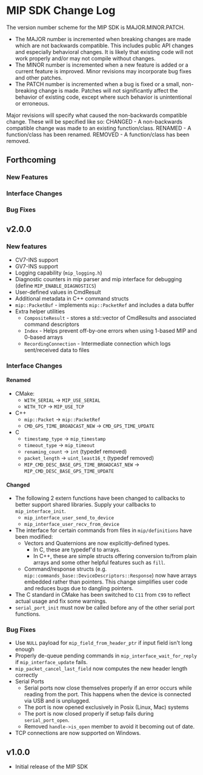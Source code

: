 
MIP SDK Change Log
==================

The version number scheme for the MIP SDK is MAJOR.MINOR.PATCH.

* The MAJOR number is incremented when breaking changes are made which are not backwards compatible.
  This includes public API changes and especially behavioral changes. It is likely that existing code
  will not work properly and/or may not compile without changes.
* The MINOR number is incremented when a new feature is added or a current feature is improved.
  Minor revisions may incorporate bug fixes and other patches.
* The PATCH number is incremented when a bug is fixed or a small, non-breaking change is made.
  Patches will not significantly affect the behavior of existing code, except where such behavior
  is unintentional or erroneous.

Major revisions will specify what caused the non-backwards compatible change. These will be specified like so:
CHANGED - A non-backwards compatible change was made to an existing function/class.
RENAMED - A function/class has been renamed.
REMOVED - A function/class has been removed.

Forthcoming
-----------
### New Features
### Interface Changes
### Bug Fixes


v2.0.0
------

### New features
* CV7-INS support
* GV7-INS support
* Logging capability (`mip_logging.h`)
* Diagnostic counters in mip parser and mip interface for debugging (define `MIP_ENABLE_DIAGNOSTICS`)
* User-defined values in CmdResult
* Additional metadata in C++ command structs
* `mip::PacketBuf` - implements `mip::PacketRef` and includes a data buffer
* Extra helper utilities
  * `CompositeResult` - stores a std::vector of CmdResults and associated command descriptors
  * `Index` - Helps prevent off-by-one errors when using 1-based MIP and 0-based arrays
  * `RecordingConnection` - Intermediate connection which logs sent/received data to files

### Interface Changes

#### Renamed
* CMake:
  * `WITH_SERIAL` &rarr; `MIP_USE_SERIAL`
  * `WITH_TCP` &rarr; `MIP_USE_TCP`
* C++
  * `mip::Packet` &rarr; `mip::PacketRef`
  * `CMD_GPS_TIME_BROADCAST_NEW` &rarr; `CMD_GPS_TIME_UPDATE`
* C
  * `timestamp_type` &rarr; `mip_timestamp`
  * `timeout_type` &rarr; `mip_timeout`
  * `renaming_count` &rarr; `int` (typedef removed)
  * `packet_length` &rarr; `uint_least16_t` (typedef removed)
  * `MIP_CMD_DESC_BASE_GPS_TIME_BROADCAST_NEW` &rarr; `MIP_CMD_DESC_BASE_GPS_TIME_UPDATE`

#### Changed
* The following 2 extern functions have been changed to callbacks to better support shared libraries.
  Supply your callbacks to `mip_interface_init`.
  * `mip_interface_user_send_to_device`
  * `mip_interface_user_recv_from_device`
* The interface for certain commands from files in `mip/definitions` have been modified:
  * Vectors and Quaternions are now explicitly-defined types.
    * In C, these are typedef'd to arrays.
    * In C++, these are simple structs offering conversion to/from plain arrays and some
      other helpful features such as `fill`.
  * Command/response structs (e.g. `mip::commands_base::DeviceDescriptors::Response`) now have
    arrays embedded rather than pointers. This change simplifies user code and reduces bugs due
    to dangling pointers.
* The C standard in CMake has been switched to `C11` from `C99` to reflect actual usage and fix
  some warnings.
* `serial_port_init` must now be called before any of the other serial port functions.

### Bug Fixes
* Use `NULL` payload for `mip_field_from_header_ptr` if input field isn't long enough
* Properly de-queue pending commands in `mip_interface_wait_for_reply` if `mip_interface_update` fails.
* `mip_packet_cancel_last_field` now computes the new header length correctly
* Serial Ports
  * Serial ports now close themselves properly if an error occurs while reading from the port. This happens when the device is connected via USB and is unplugged.
  * The port is now opened exclusively in Posix (Linux, Mac) systems
  * The port is now closed properly if setup fails during `serial_port_open`.
  * Removed `handle->is_open` member to avoid it becoming out of date.
* TCP connections are now supported on Windows.


v1.0.0
------
* Initial release of the MIP SDK
